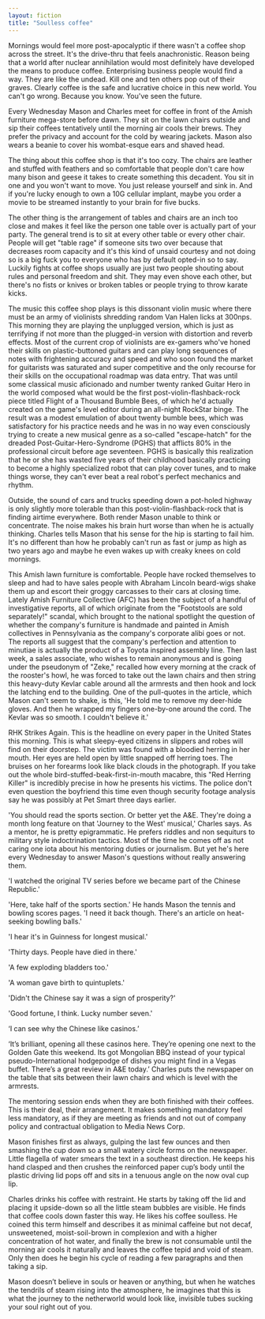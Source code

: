 ```yaml
---
layout: fiction
title: "Soulless coffee"
---
```


Mornings would feel more post-apocalyptic if there wasn't a coffee shop across the street. It's the drive-thru that feels anachronistic. Reason being that a world after nuclear annihilation would most definitely have developed the means to produce coffee. Enterprising business people would find a way. They are like the undead. Kill one and ten others pop out of their graves. Clearly coffee is the safe and lucrative choice in this new world. You can't go wrong. Because you know. You've seen the future.

Every Wednesday Mason and Charles meet for coffee in front of the Amish furniture mega-store before dawn. They sit on the lawn chairs outside and sip their coffees tentatively until the morning air cools their brews. They prefer the privacy and account for the cold by wearing jackets. Mason also wears a beanie to cover his wombat-esque ears and shaved head.

The thing about this coffee shop is that it's too cozy. The chairs are leather and stuffed with feathers and so comfortable that people don't care how many bison and geese it takes to create something this decadent. You sit in one and you won't want to move. You just release yourself and sink in. And if you're lucky enough to own a 10G cellular implant, maybe you order a movie to be streamed instantly to your brain for five bucks.

The other thing is the arrangement of tables and chairs are an inch too close and makes it feel like the person one table over is actually part of your party. The general trend is to sit at every other table or every other chair. People will get "table rage" if someone sits two over because that decreases room capacity and it's this kind of unsaid courtesy and not doing so is a big fuck you to everyone who has by default opted-in so to say. Luckily fights at coffee shops usually are just two people shouting about rules and personal freedom and shit. They may even shove each other, but there's no fists or knives or broken tables or people trying to throw karate kicks.

The music this coffee shop plays is this dissonant violin music where there must be an army of violinists shredding random Van Halen licks at 300nps. This morning they are playing the unplugged version, which is just as terrifying if not more than the plugged-in version with distortion and reverb effects. Most of the current crop of violinists are ex-gamers who've honed their skills on plastic-buttoned guitars and can play long sequences of notes with frightening accuracy and speed and who soon found the market for guitarists was saturated and super competitive and the only recourse for their skills on the occupational roadmap was data entry. That was until some classical music aficionado and number twenty ranked Guitar Hero in the world composed what would be the first post-violin-flashback-rock piece titled Flight of a Thousand Bumble Bees, of which he'd actually created on the game's level editor during an all-night RockStar binge. The result was a modest emulation of about twenty bumble bees, which was satisfactory for his practice needs and he was in no way even consciously trying to create a new musical genre as a so-called "escape-hatch" for the dreaded Post-Guitar-Hero-Syndrome (PGHS) that afflicts 80% in the professional circuit before age seventeen. PGHS is basically this realization that he or she has wasted five years of their childhood basically practicing to become a highly specialized robot that can play cover tunes, and to make things worse, they can't ever beat a real robot's perfect mechanics and rhythm.

Outside, the sound of cars and trucks speeding down a pot-holed highway is only slightly more tolerable than this post-violin-flashback-rock that is finding airtime everywhere. Both render Mason unable to think or concentrate. The noise makes his brain hurt worse than when he is actually thinking. Charles tells Mason that his sense for the hip is starting to fail him. It's no different than how he probably can't run as fast or jump as high as two years ago and maybe he even wakes up with creaky knees on cold mornings.

This Amish lawn furniture is comfortable. People have rocked themselves to sleep and had to have sales people with Abraham Lincoln beard-wigs shake them up and escort their groggy carcasses to their cars at closing time. Lately Amish Furniture Collective (AFC) has been the subject of a handful of investigative reports, all of which originate from the "Footstools are sold separately!" scandal, which brought to the national spotlight the question of whether the company's furniture is handmade and painted in Amish collectives in Pennsylvania as the company's corporate alibi goes or not. The reports all suggest that the company's perfection and attention to minutiae is actually the product of a Toyota inspired assembly line. Then last week, a sales associate, who wishes to remain anonymous and is going under the pseudonym of "Zeke," recalled how every morning at the crack of the rooster's howl, he was forced to take out the lawn chairs and then string this heavy-duty Kevlar cable around all the armrests and then hook and lock the latching end to the building. One of the pull-quotes in the article, which Mason can't seem to shake, is this, 'He told me to remove my deer-hide gloves. And then he wrapped my fingers one-by-one around the cord. The Kevlar was so smooth. I couldn't believe it.'

RHK Strikes Again. This is the headline on every paper in the United States this morning. This is what sleepy-eyed citizens in slippers and robes will find on their doorstep. The victim was found with a bloodied herring in her mouth. Her eyes are held open by little snapped off herring toes. The bruises on her forearms look like black clouds in the photograph. If you take out the whole bird-stuffed-beak-first-in-mouth macabre, this "Red Herring Killer" is incredibly precise in how he presents his victims. The police don't even question the boyfriend this time even though security footage analysis say he was possibly at Pet Smart three days earlier.

'You should read the sports section. Or better yet the A&E. They're doing a month long feature on that 'Journey to the West' musical,' Charles says. As a mentor, he is pretty epigrammatic. He prefers riddles and non sequiturs to military style indoctrination tactics. Most of the time he comes off as not caring one iota about his mentoring duties or journalism. But yet he's here every Wednesday to answer Mason's questions without really answering them.

'I watched the original TV series before we became part of the Chinese Republic.'

'Here, take half of the sports section.' He hands Mason the tennis and bowling scores pages. 'I need it back though. There's an article on heat-seeking bowling balls.'

'I hear it's in Guinness for longest musical.'

'Thirty days. People have died in there.'

'A few exploding bladders too.'

'A woman gave birth to quintuplets.'

'Didn't the Chinese say it was a sign of prosperity?'

'Good fortune, I think. Lucky number seven.'

‘I can see why the Chinese like casinos.’

‘It’s brilliant, opening all these casinos here. They’re opening one next to the Golden Gate this weekend. Its got Mongolian BBQ instead of your typical pseudo-International hodgepodge of dishes you might find in a Vegas buffet. There’s a great review in A&E today.’ Charles puts the newspaper on the table that sits between their lawn chairs and which is level with the armrests.

The mentoring session ends when they are both finished with their coffees. This is their deal, their arrangement. It makes something mandatory feel less mandatory, as if they are meeting as friends and not out of company policy and contractual obligation to Media News Corp.

Mason finishes first as always, gulping the last few ounces and then smashing the cup down so a small watery circle forms on the newspaper. Little flagella of water smears the text in a southeast direction. He keeps his hand clasped and then crushes the reinforced paper cup’s body until the plastic driving lid pops off and sits in a tenuous angle on the now oval cup lip.

Charles drinks his coffee with restraint. He starts by taking off the lid and placing it upside-down so all the little steam bubbles are visible. He finds that coffee cools down faster this way. He likes his coffee soulless. He coined this term himself and describes it as minimal caffeine but not decaf, unsweetened, moist-soil-brown in complexion and with a higher concentration of hot water, and finally the brew is not consumable until the morning air cools it naturally and leaves the coffee tepid and void of steam. Only then does he begin his cycle of reading a few paragraphs and then taking a sip.

Mason doesn’t believe in souls or heaven or anything, but when he watches the tendrils of steam rising into the atmosphere, he imagines that this is what the journey to the netherworld would look like, invisible tubes sucking your soul right out of you.